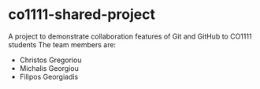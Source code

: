 # co1111-shared-project
A project to demonstrate collaboration features of Git and GitHub to CO1111
students
The team members are:
- Christos Gregoriou
- Michalis Georgiou
- Filipos Georgiadis
